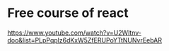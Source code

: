 # Free course of react

https://www.youtube.com/watch?v=U2Wltnv-doo&list=PLpPqplz6dKxW5ZfERUPoYTtNUNvrEebAR
